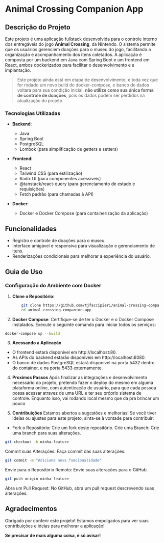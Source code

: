 # Animal Crossing Companion App

## Descrição do Projeto

Este projeto é uma aplicação fullstack desenvolvida para o controle interno dos entregáveis do jogo **Animal Crossing**, da Nintendo. O sistema permite que os usuários gerenciem doações para o museu do jogo, facilitando a organização e acompanhamento dos itens coletados. A aplicação é composta por um backend em Java com Spring Boot e um frontend em React, ambos dockerizados para facilitar o desenvolvimento e a implantação.

>Este projeto ainda está em etapa de desenvolvimento, 
e toda vez que for rodado um novo build do docker-compose, 
o banco de dados voltara para sua condição inicial, 
**não utilize como sua única forma de controle de doações**, 
pois os dados podem ser perdidos na atualização do projeto.

### Tecnologias Utilizadas

- **Backend**:

  - Java
  - Spring Boot
  - PostgreSQL
  - Lombok (para simplificação de getters e setters)

- **Frontend**:

  - React
  - Tailwind CSS (para estilização)
  - Radix UI (para componentes acessíveis)
  - @tanstack/react-query (para gerenciamento de estado e requisições)
  - Fetch padrão (para chamadas à API)

- **Docker**:
  - Docker e Docker Compose (para containerização da aplicação)

## Funcionalidades

- Registro e controle de doações para o museu.
- Interface amigável e responsiva para visualização e gerenciamento de itens.
- Renderizações condicionais para melhorar a experiência do usuário.

## Guia de Uso

### Configuração do Ambiente com Docker

1. **Clone o Repositório**:

   ```bash
       git clone https://github.com/tjfaccipieri/animal-crossing-companion-app.git
       cd animal-crossing-companion-app
   ```

2. **Docker Compose**:
   Certifique-se de ter o Docker e o Docker Compose instalados.
   Execute o seguinte comando para iniciar todos os serviços:

```bash
docker-compose up --build
```

3. **Acessando a Aplicação**

- O frontend estará disponível em http://localhost:80.
- As APIs do backend estarão disponíveis em http://localhost:8080.
- O banco de dados PostgreSQL estará disponível na porta 5432 dentro do container, e na porta 5433 externamente.

4. **Proximos Passos**
 Após finalizar as integrações e desenvolvimento necessário do projeto, pretendo fazer o deploy do mesmo em alguma plataforma online, com autenticação de usuário, para que cada pessoa possa acessar atravez de uma URL e ter seu próprio sistema de controle. Enquanto isso, vai rodando local mesmo que da pra brincar um pouco

5. **Contribuições**
   Estamos abertos a sugestões e melhorias! Se você tiver ideias ou ajustes para este projeto, sinta-se à vontade para contribuir:

- Fork o Repositório: Crie um fork deste repositório.
  Crie uma Branch: Crie uma branch para suas alterações.

```bash
git checkout -b minha-feature
```

Commit suas Alterações: Faça commit das suas alterações.

```bash
git commit -m "Adiciona nova funcionalidade"
```

Envie para o Repositório Remoto: Envie suas alterações para o GitHub.

```bash
git push origin minha-feature
```

Abra um Pull Request: No GitHub, abra um pull request descrevendo suas alterações.

## Agradecimentos

Obrigado por conferir este projeto! Estamos empolgados para ver suas contribuições e ideias para melhorar a aplicação!

**Se precisar de mais alguma coisa, é só avisar!**
